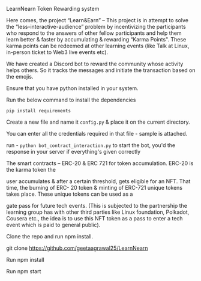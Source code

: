 LearnNearn 
Token Rewarding system

Here comes, the project “Learn&Earn” – This project is in attempt to solve the
“less-interactive-audience” problem by incentivizing the participants who respond to the
answers of other fellow participants and help them learn better & faster by
accumulating & rewarding “Karma Points". These karma points can be redeemed at
other learning events (like Talk at Linux, in-person ticket to Web3 live events etc).

We have created a Discord bot to reward the community whose activity helps others.
So it tracks the messages and initiate the transaction based on the emojis.

Ensure that you have python installed in your system.

Run the below command to install the dependencies

 `pip install requirements`
 
Create a new file and name it `config.py` & place it on the current directory.

You can enter all the credentials required in that file - sample is attached.

run - `python bot_contract_interaction.py` to start the bot, you'd the response in your server if everything's given correctly


The smart contracts – ERC-20 & ERC 721 for token accumulation. ERC-20 is the karma token the

user accumulates & after a certain threshold, gets eligible for an NFT. That time, the burning of ERC-
20 token & minting of ERC-721 unique tokens takes place. These unique tokens can be used as a

gate pass for future tech events. (This is subjected to the partnership the learning group has with
other third parties like Linux foundation, Polkadot, Cousera etc., the idea is to use this NFT token as
a pass to enter a tech event which is paid to general public).

 Clone the repo and run npm install.

 git clone https://github.com/geetaagrawal25/LearnNearn

 Run npm install

 Run npm start
 

